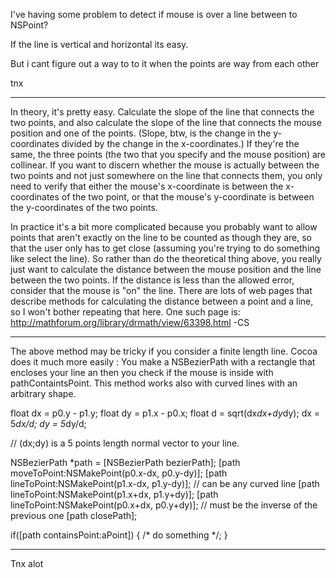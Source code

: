 

I've having some problem to detect if mouse is over a line between to NSPoint?

If the line is vertical and horizontal its easy.

But i cant figure out a way to to it when the points are way from each other

tnx

----

In theory, it's pretty easy. Calculate the slope of the line that connects the two points, and also calculate the slope of the line that connects the mouse position and one of the points. (Slope, btw, is the change in the y-coordinates divided by the change in the x-coordinates.) If they're the same, the three points (the two that you specify and the mouse position) are collinear. If you want to discern whether the mouse is actually between the two points and not just somewhere on the line that connects them, you only need to verify that either the mouse's x-coordinate is between the x-coordinates of the two point, or that the mouse's y-coordinate is between the y-coordinates of the two points.

In practice it's a bit more complicated because you probably want to allow points that aren't exactly on the line to be counted as though they are, so that the user only has to get close (assuming you're trying to do something like select the line). So rather than do the theoretical thing above, you really just want to calculate the distance between the mouse position and the line between the two points. If the distance is less than the allowed error, consider that the mouse is "on" the line. There are lots of web pages that describe methods for calculating the distance between a point and a line, so I won't bother repeating that here. One such page is: http://mathforum.org/library/drmath/view/63398.html
-CS

----

The above method may be tricky if you consider a finite length line. Cocoa does it much more easily : You make a NSBezierPath with a rectangle that encloses your line an then you check if the mouse is inside with pathContaintsPoint. This method works also with curved lines with an arbitrary shape.

    

float dx = p0.y - p1.y;
float dy = p1.x - p0.x;
float d = sqrt(dx*dx+dy*dy);
dx = 5*dx/d;
dy = 5*dy/d;

// (dx;dy) is a 5 points length normal vector to your line.
		
NSBezierPath *path = [NSBezierPath bezierPath];
[path moveToPoint:NSMakePoint(p0.x-dx, p0.y-dy)];
[path lineToPoint:NSMakePoint(p1.x-dx, p1.y-dy)]; // can be any curved line
[path lineToPoint:NSMakePoint(p1.x+dx, p1.y+dy)];
[path lineToPoint:NSMakePoint(p0.x+dx, p0.y+dy)]; // must be the inverse of the previous one
[path closePath];
		
if([path containsPoint:aPoint])
		{
			/* do something */;
		}



----

Tnx alot
